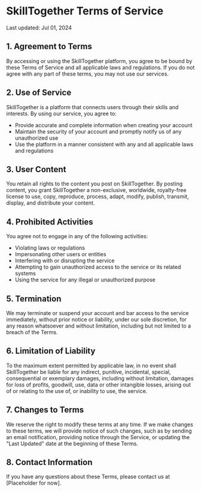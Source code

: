 # SkillTogether Terms of Service

Last updated: Jul 01, 2024

## 1. Agreement to Terms

By accessing or using the SkillTogether platform, you agree to be bound by these Terms of Service and all applicable laws and regulations. If you do not agree with any part of these terms, you may not use our services.

## 2. Use of Service

SkillTogether is a platform that connects users through their skills and interests. By using our service, you agree to:

- Provide accurate and complete information when creating your account
- Maintain the security of your account and promptly notify us of any unauthorized use
- Use the platform in a manner consistent with any and all applicable laws and regulations

## 3. User Content

You retain all rights to the content you post on SkillTogether. By posting content, you grant SkillTogether a non-exclusive, worldwide, royalty-free license to use, copy, reproduce, process, adapt, modify, publish, transmit, display, and distribute your content.

## 4. Prohibited Activities

You agree not to engage in any of the following activities:

- Violating laws or regulations
- Impersonating other users or entities
- Interfering with or disrupting the service
- Attempting to gain unauthorized access to the service or its related systems
- Using the service for any illegal or unauthorized purpose

## 5. Termination

We may terminate or suspend your account and bar access to the service immediately, without prior notice or liability, under our sole discretion, for any reason whatsoever and without limitation, including but not limited to a breach of the Terms.

## 6. Limitation of Liability

To the maximum extent permitted by applicable law, in no event shall SkillTogether be liable for any indirect, punitive, incidental, special, consequential or exemplary damages, including without limitation, damages for loss of profits, goodwill, use, data or other intangible losses, arising out of or relating to the use of, or inability to use, the service.

## 7. Changes to Terms

We reserve the right to modify these terms at any time. If we make changes to these terms, we will provide notice of such changes, such as by sending an email notification, providing notice through the Service, or updating the "Last Updated" date at the beginning of these Terms.

## 8. Contact Information

If you have any questions about these Terms, please contact us at [Placeholder for now].
